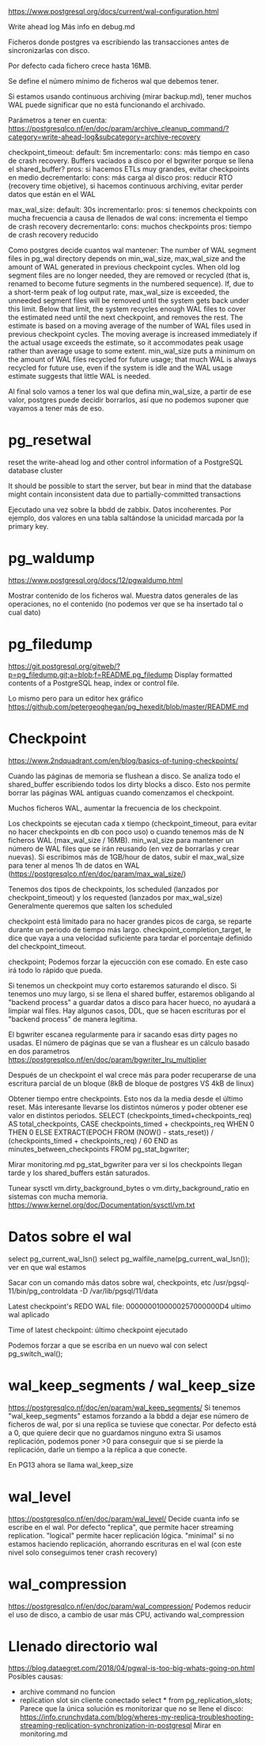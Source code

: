 https://www.postgresql.org/docs/current/wal-configuration.html

Write ahead log
Más info en debug.md

Ficheros donde postgres va escribiendo las transacciones antes de sincronizarlas con disco.

Por defecto cada fichero crece hasta 16MB.

Se define el número mínimo de ficheros wal que debemos tener.

Si estamos usando continuous archiving (mirar backup.md), tener muchos WAL puede significar que no está funcionando el archivado.

Parámetros a tener en cuenta:
https://postgresqlco.nf/en/doc/param/archive_cleanup_command/?category=write-ahead-log&subcategory=archive-recovery

  checkpoint_timeout:
    default: 5m
    incrementarlo:
      cons: más tiempo en caso de crash recovery. Buffers vaciados a disco por el bgwriter porque se llena el shared_buffer?
      pros: si hacemos ETLs muy grandes, evitar checkpoints en medio
    decrementarlo:
      cons: más carga al disco
      pros: reducir RTO (recovery time objetive), si hacemos continuous archiving, evitar perder datos que están en el WAL

  max_wal_size:
    default: 30s
    incrementarlo:
      pros: si tenemos checkpoints con mucha frecuencia a causa de llenados de wal
      cons: incrementa el tiempo de crash recovery
    decrementarlo:
      cons: muchos checkpoints
      pros: tiempo de crash recovery reducido


Como postgres decide cuantos wal mantener:
The number of WAL segment files in pg_wal directory depends on min_wal_size, max_wal_size and the amount of WAL generated in previous checkpoint cycles. When old log segment files are no longer needed, they are removed or recycled (that is, renamed to become future segments in the numbered sequence). If, due to a short-term peak of log output rate, max_wal_size is exceeded, the unneeded segment files will be removed until the system gets back under this limit. Below that limit, the system recycles enough WAL files to cover the estimated need until the next checkpoint, and removes the rest. The estimate is based on a moving average of the number of WAL files used in previous checkpoint cycles. The moving average is increased immediately if the actual usage exceeds the estimate, so it accommodates peak usage rather than average usage to some extent. min_wal_size puts a minimum on the amount of WAL files recycled for future usage; that much WAL is always recycled for future use, even if the system is idle and the WAL usage estimate suggests that little WAL is needed.

Al final solo vamos a tener los wal que defina min_wal_size, a partir de ese valor, postgres puede decidir borrarlos, así que no podemos suponer que vayamos a tener más de eso.


# pg_resetwal
reset the write-ahead log and other control information of a PostgreSQL database cluster

It should be possible to start the server, but bear in mind that the database might contain inconsistent data due to partially-committed transactions

Ejecutado una vez sobre la bbdd de zabbix. Datos incoherentes. Por ejemplo, dos valores en una tabla saltándose la unicidad marcada por la primary key.


# pg_waldump
https://www.postgresql.org/docs/12/pgwaldump.html

Mostrar contenido de los ficheros wal.
Muestra datos generales de las operaciones, no el contenido (no podemos ver que se ha insertado tal o cual dato)


# pg_filedump
https://git.postgresql.org/gitweb/?p=pg_filedump.git;a=blob;f=README.pg_filedump
Display formatted contents of a PostgreSQL heap, index or control file.

Lo mismo pero para un editor hex gráfico
https://github.com/petergeoghegan/pg_hexedit/blob/master/README.md



# Checkpoint
https://www.2ndquadrant.com/en/blog/basics-of-tuning-checkpoints/

Cuando las páginas de memoria se flushean a disco.
Se analiza todo el shared_buffer escribiendo todos los dirty blocks a disco.
Esto nos permite borrar las páginas WAL antiguas cuando comenzamos el checkpoint.

Muchos ficheros WAL, aumentar la frecuencia de los checkpoint.

Los checkpoints se ejecutan cada x tiempo (checkpoint_timeout, para evitar no hacer checkpoints en db con poco uso) o cuando tenemos más de N ficheros WAL (max_wal_size / 16MB).
min_wal_size para mantener un número de WAL files que se irán reusando (en vez de borrarlas y crear nuevas).
Si escribimos más de 1GB/hour de datos, subir el max_wal_size para tener al menos 1h de datos en WAL (https://postgresqlco.nf/en/doc/param/max_wal_size/)

Tenemos dos tipos de checkpoints, los scheduled (lanzados por checkpoint_timeout) y los requested (lanzados por max_wal_size)
Generalmente queremos que salten los scheduled

checkpoint está limitado para no hacer grandes picos de carga, se reparte durante un periodo de tiempo más largo.
checkpoint_completion_target, le dice que vaya a una velocidad suficiente para tardar el porcentaje definido del checkpoint_timeout.

checkpoint;
Podemos forzar la ejecucción con ese comado. En este caso irá todo lo rápido que pueda.

Si tenemos un checkpoint muy corto estaremos saturando el disco.
Si tenemos uno muy largo, si se llena el shared buffer, estaremos obligando al "backend process" a guardar datos a disco para hacer hueco, no ayudará a limpiar wal files.
Hay algunos casos, DDL, que se hacen escrituras por el "backend process" de manera legítima.

El bgwriter escanea regularmente para ir sacando esas dirty pages no usadas.
El número de páginas que se van a flushear es un cálculo basado en dos parametros https://postgresqlco.nf/en/doc/param/bgwriter_lru_multiplier

Después de un checkpoint el wal crece más para poder recuperarse de una escritura parcial de un bloque (8kB de bloque de postgres VS 4kB de linux)

Obtener tiempo entre checkpoints.
Esto nos da la media desde el último reset. Más interesante llevarse los distintos números y poder obtener ese valor en distintos periodos.
SELECT
    (checkpoints_timed+checkpoints_req) AS total_checkpoints,
    CASE checkpoints_timed + checkpoints_req
        WHEN 0 THEN 0
        ELSE EXTRACT(EPOCH FROM (NOW() - stats_reset)) / (checkpoints_timed + checkpoints_req) / 60
    END as minutes_between_checkpoints
FROM pg_stat_bgwriter;

Mirar monitoring.md pg_stat_bgwriter para ver si los checkpoints llegan tarde y los shared_buffers están saturados.

Tunear sysctl vm.dirty_background_bytes o vm.dirty_background_ratio en sistemas con mucha memoria.
https://www.kernel.org/doc/Documentation/sysctl/vm.txt



# Datos sobre el wal
select pg_current_wal_lsn()
select pg_walfile_name(pg_current_wal_lsn());
  ver en que wal estamos

Sacar con un comando más datos sobre wal, checkpoints, etc
/usr/pgsql-11/bin/pg_controldata -D /var/lib/pgsql/11/data

Latest checkpoint's REDO WAL file:    0000000100000257000000D4
  ultimo wal aplicado

Time of latest checkpoint:
  último checkpoint ejecutado


Podemos forzar a que se escriba en un nuevo wal con
select pg_switch_wal();


# wal_keep_segments / wal_keep_size
https://postgresqlco.nf/doc/en/param/wal_keep_segments/
Si tenemos "wal_keep_segments" estamos forzando a la bbdd a dejar ese número de ficheros de wal, por si una replica se tuviese que conectar.
Por defecto está a 0, que quiere decir que no guardamos ninguno extra
Si usamos replicación, podemos poner >0 para conseguir que si se pierde la replicación, darle un tiempo a la réplica a que conecte.

En PG13 ahora se llama wal_keep_size


# wal_level
https://postgresqlco.nf/en/doc/param/wal_level/
Decide cuanta info se escribe en el wal.
Por defecto "replica", que permite hacer streaming replication.
"logical" permite hacer replicación lógica.
"minimal" si no estamos haciendo replicación, ahorrando escrituras en el wal (con este nivel solo conseguimos tener crash recovery)


# wal_compression
https://postgresqlco.nf/en/doc/param/wal_compression/
Podemos reducir el uso de disco, a cambio de usar más CPU, activando wal_compression


# Llenado directorio wal
https://blog.dataegret.com/2018/04/pgwal-is-too-big-whats-going-on.html
Posibles causas:
  - archive command no funcion
  - replication slot sin cliente conectado
    select * from  pg_replication_slots;
    Parece que la única solución es monitorizar que no se llene el disco: https://info.crunchydata.com/blog/wheres-my-replica-troubleshooting-streaming-replication-synchronization-in-postgresql
    Mirar en monitoring.md

